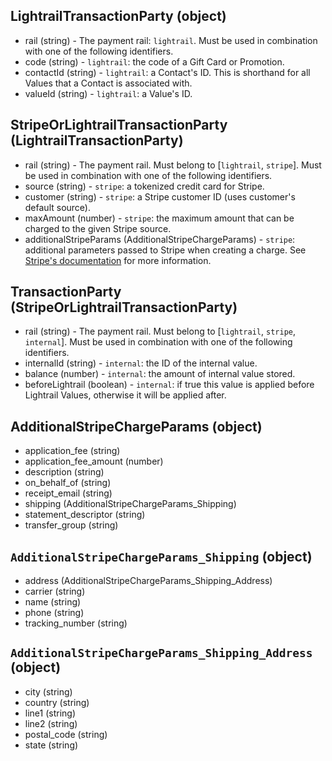 ## LightrailTransactionParty (object)
+ rail (string) - The payment rail: `lightrail`. Must be used in combination with one of the following identifiers.
+ code (string) - `lightrail`: the code of a Gift Card or Promotion.
+ contactId (string) - `lightrail`: a Contact's ID.  This is shorthand for all Values that a Contact is associated with.
+ valueId (string) - `lightrail`: a Value's ID.

## StripeOrLightrailTransactionParty (LightrailTransactionParty)
+ rail (string) - The payment rail. Must belong to [`lightrail`, `stripe`]. Must be used in combination with one of the following identifiers.
+ source (string) - `stripe`: a tokenized credit card for Stripe.  
+ customer (string) - `stripe`: a Stripe customer ID (uses customer's default source).  
+ maxAmount (number) - `stripe`: the maximum amount that can be charged to the given Stripe source.
+ additionalStripeParams (AdditionalStripeChargeParams) - `stripe`: additional parameters passed to Stripe when creating a charge.  See [Stripe's documentation](https://stripe.com/docs/api) for more information.

## TransactionParty (StripeOrLightrailTransactionParty)
+ rail (string) - The payment rail. Must belong to [`lightrail`, `stripe`, `internal`]. Must be used in combination with one of the following identifiers.
+ internalId (string) - `internal`: the ID of the internal value.
+ balance (number) - `internal`: the amount of internal value stored.
+ beforeLightrail (boolean) - `internal`: if true this value is applied before Lightrail Values, otherwise it will be applied after.

## AdditionalStripeChargeParams (object)
+ application_fee (string)
+ application_fee_amount (number)
+ description (string)
+ on_behalf_of (string)
+ receipt_email (string)
+ shipping (AdditionalStripeChargeParams_Shipping)
+ statement_descriptor (string)
+ transfer_group (string)

## `AdditionalStripeChargeParams_Shipping` (object)
+ address (AdditionalStripeChargeParams_Shipping_Address)
+ carrier (string)
+ name (string)
+ phone (string)
+ tracking_number (string)

## `AdditionalStripeChargeParams_Shipping_Address` (object)
+ city (string)
+ country (string)
+ line1 (string)
+ line2 (string)
+ postal_code (string)
+ state (string)
